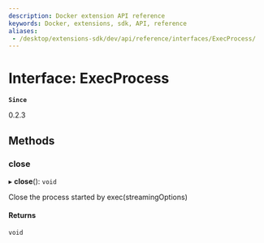 ```yaml
---
description: Docker extension API reference
keywords: Docker, extensions, sdk, API, reference
aliases:
 - /desktop/extensions-sdk/dev/api/reference/interfaces/ExecProcess/
---
```


# Interface: ExecProcess

**`Since`**

0.2.3

## Methods

### close

▸ **close**(): `void`

Close the process started by exec(streamingOptions)

#### Returns

`void`
